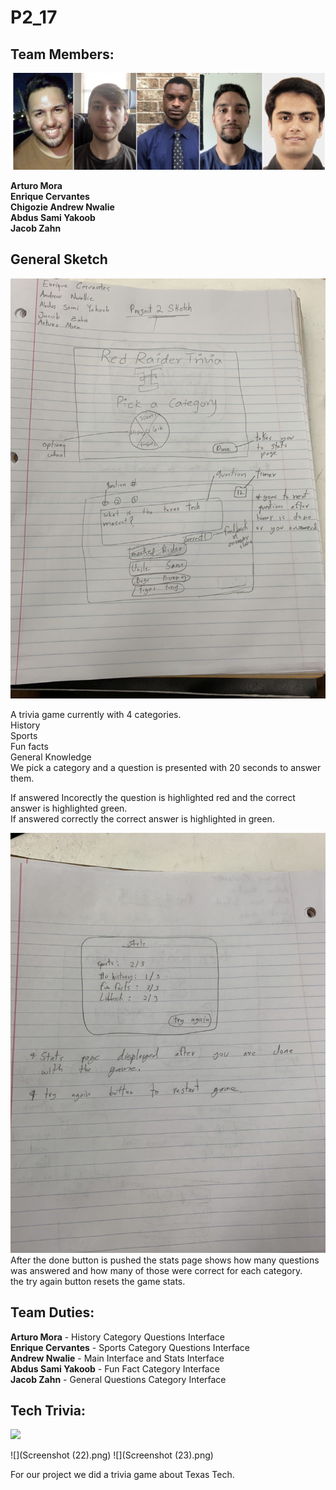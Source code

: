 # P2_17
## Team Members:

![](Group.JPG)

**Arturo Mora\
Enrique Cervantes\
Chigozie Andrew Nwalie\
Abdus Sami Yakoob\
Jacob Zahn**



## General Sketch

![](IMG3812690036288305170.jpg)

A trivia game currently with 4 categories.\
History \
Sports \
Fun facts \
General Knowledge \
We pick a category and a question is presented with 20 seconds to answer them.

If answered Incorectly the question is highlighted red and the correct answer is highlighted green. \
If answered correctly the correct answer is highlighted in green.

![](IMG7549796776958012386.jpg)
After the done button is pushed the stats page shows how many questions was answered and how many of those were correct for each category. \
the try again button resets the game stats.


## Team Duties:

**Arturo Mora** - History Category Questions Interface \
**Enrique Cervantes** - Sports Category Questions Interface \
**Andrew Nwalie** - Main Interface and Stats Interface \
**Abdus Sami Yakoob** - Fun Fact Category Interface \
**Jacob Zahn** - General Questions Category Interface 


## Tech Trivia:

![](https://im2.ezgif.com/tmp/ezgif-2-02939b701d05.gif)

![](Screenshot (22).png)
![](Screenshot (23).png)


For our project we did a trivia game about Texas Tech. 

